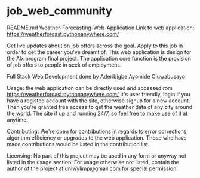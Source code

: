 # job_web_community
README.md
Weather-Forecasting-Web-Application
Link to web application: https://weatherforcast.pythonanywhere.com/

Get live updates about on job offers across the goal. Apply to this job in order to get the career you've dreamt of. This web application is design for the Alx program final project. The application core function is the provision of job offers to people in seek of employment.

Full Stack Web Development done by Aderibigbe Ayomide Oluwabusayo

Usage: the web application can be directly used and accessed rom https://weatherforcast.pythonanywhere.com/ It's user friendly, login if you have a registed account with the site, otherwise signup for a new account. Then you're granted free access to get the weather data of any city around the world. The site if up and running 24/7, so feel free to make use of it at anytime.

Contributing: We're open for contributions in regards to error corrections, algorithm efficiency or upgrades to the web application. Those who have made contributions would be listed in the contribution list.

Licensing: No part of this project may be used in any form or anyway not listed in the usage section. For usage otherwise not listed, contain the author of the project at uniwylimp@gmail.com for special permission.
